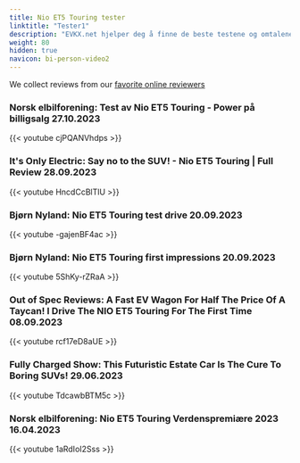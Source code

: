 ```yaml
---
title: Nio ET5 Touring tester
linktitle: "Tester1"
description: "EVKX.net hjelper deg å finne de beste testene og omtalene av denne modellen. "
weight: 80
hidden: true
navicon: bi-person-video2
---
```

We collect reviews from our [favorite online reviewers](/guides/evreviewers/)

### Norsk elbilforening: Test av Nio ET5 Touring - Power på billigsalg 27.10.2023

{{< youtube cjPQANVhdps >}}

### It's Only Electric: Say no to the SUV! - Nio ET5 Touring | Full Review 28.09.2023

{{< youtube HncdCcBlTlU >}}

### Bjørn Nyland: Nio ET5 Touring test drive 20.09.2023

{{< youtube -gajenBF4ac >}}

### Bjørn Nyland: Nio ET5 Touring first impressions 20.09.2023

{{< youtube 5ShKy-rZRaA >}}

### Out of Spec Reviews: A Fast EV Wagon For Half The Price Of A Taycan! I Drive The NIO ET5 Touring For The First Time 08.09.2023

{{< youtube rcf17eD8aUE >}}

### Fully Charged Show: This Futuristic Estate Car Is The Cure To Boring SUVs! 29.06.2023

{{< youtube TdcawbBTM5c >}}

### Norsk elbilforening: Nio ET5 Touring Verdenspremiære 2023 16.04.2023

{{< youtube 1aRdIoI2Sss >}}

